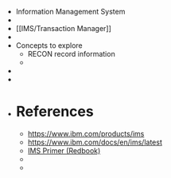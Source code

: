 - Information Management System
-
- [[IMS/Transaction Manager]]
-
- Concepts to explore
	- RECON record information
	-
-
-
- # References
	- https://www.ibm.com/products/ims
	- https://www.ibm.com/docs/en/ims/latest
	- [IMS Primer (Redbook)](https://www.redbooks.ibm.com/abstracts/sg245352.html)
	-
	-